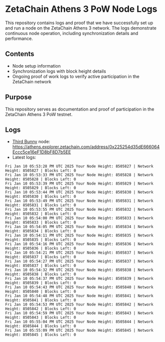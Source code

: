 # ZetaChain Athens 3 PoW Node Logs
This repository contains logs and proof that we have successfully set up and run a node on the ZetaChain Athens 3 network. The logs demonstrate continuous node operation, including synchronization details and performance.

## Contents
- Node setup information
- Synchronization logs with block height details
- Ongoing proof of work logs to verify active participation in the ZetaChain network

## Purpose
This repository serves as documentation and proof of participation in the ZetaChain Athens 3 PoW testnet.

## Logs

- [Third Bunny](https://thirdbunny.xyz/) node: https://athens.explorer.zetachain.com/address/0x225254d35dE666064Eccc5ce16eF1D8bF8D7b5EE
- Latest logs:
```
Fri Jan 10 05:53:28 PM UTC 2025 Your Node Height: 8505827 | Network Height: 8505827 | Blocks Left: 0
Fri Jan 10 05:53:33 PM UTC 2025 Your Node Height: 8505828 | Network Height: 8505828 | Blocks Left: 0
Fri Jan 10 05:53:39 PM UTC 2025 Your Node Height: 8505829 | Network Height: 8505829 | Blocks Left: 0
Fri Jan 10 05:53:44 PM UTC 2025 Your Node Height: 8505830 | Network Height: 8505830 | Blocks Left: 0
Fri Jan 10 05:53:49 PM UTC 2025 Your Node Height: 8505831 | Network Height: 8505831 | Blocks Left: 0
Fri Jan 10 05:53:55 PM UTC 2025 Your Node Height: 8505832 | Network Height: 8505832 | Blocks Left: 0
Fri Jan 10 05:54:00 PM UTC 2025 Your Node Height: 8505833 | Network Height: 8505833 | Blocks Left: 0
Fri Jan 10 05:54:05 PM UTC 2025 Your Node Height: 8505834 | Network Height: 8505834 | Blocks Left: 0
Fri Jan 10 05:54:11 PM UTC 2025 Your Node Height: 8505835 | Network Height: 8505835 | Blocks Left: 0
Fri Jan 10 05:54:16 PM UTC 2025 Your Node Height: 8505836 | Network Height: 8505836 | Blocks Left: 0
Fri Jan 10 05:54:21 PM UTC 2025 Your Node Height: 8505837 | Network Height: 8505837 | Blocks Left: 0
Fri Jan 10 05:54:27 PM UTC 2025 Your Node Height: 8505837 | Network Height: 8505837 | Blocks Left: 0
Fri Jan 10 05:54:32 PM UTC 2025 Your Node Height: 8505838 | Network Height: 8505838 | Blocks Left: 0
Fri Jan 10 05:54:37 PM UTC 2025 Your Node Height: 8505839 | Network Height: 8505839 | Blocks Left: 0
Fri Jan 10 05:54:43 PM UTC 2025 Your Node Height: 8505840 | Network Height: 8505840 | Blocks Left: 0
Fri Jan 10 05:54:48 PM UTC 2025 Your Node Height: 8505841 | Network Height: 8505841 | Blocks Left: 0
Fri Jan 10 05:54:53 PM UTC 2025 Your Node Height: 8505842 | Network Height: 8505842 | Blocks Left: 0
Fri Jan 10 05:54:59 PM UTC 2025 Your Node Height: 8505843 | Network Height: 8505843 | Blocks Left: 0
Fri Jan 10 05:55:04 PM UTC 2025 Your Node Height: 8505844 | Network Height: 8505844 | Blocks Left: 0
Fri Jan 10 05:55:09 PM UTC 2025 Your Node Height: 8505845 | Network Height: 8505845 | Blocks Left: 0
```

